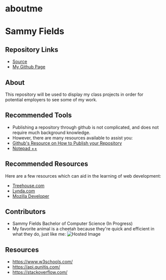 # aboutme
# Sammy Fields
## Repository Links
- [Source](https://github.com/SamFields/aboutme)
- [My Github Page](https://github.com/samfields)

## About
This repository will be used to display my class projects in order for potential employers to see some of my work.

## Recommended Tools
- Publishing a repository through github is not complicated, and does not require much background knowledge.
- However, there are many resources available to assist you:
- [Github's Resource on How to Publish your Repository](https://help.github.com/articles/configuring-a-publishing-source-for-github-pages/)
- [Notepad ++](https://notepad-plus-plus.org/)

## Recommended Resources
Here are a few resources which can aid in the learning of web development:
- [Treehouse.com](https://teamtreehouse.com/)
- [Lynda.com](https://www.lynda.com/)
- [Mozilla Developer](https://developer.mozilla.org/en-US/docs/Learn)

## Contributors
- Sammy Fields Bachelor of Computer Science (In Progress)
- My favorite animal is a cheetah because they're quick and efficient in what they do, just like me:
![Hosted Image](https://upload.wikimedia.org/wikipedia/commons/e/ec/Cheetah_4_%2816309649223%29.jpg)

## Resources
- https://www.w3schools.com/
- https://api.qunitjs.com/
- https://stackoverflow.com/
